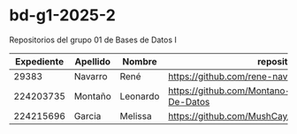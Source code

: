 # bd-g1-2025-2
Repositorios del grupo 01 de Bases de Datos I

|Expediente  |Apellido   |Nombre|repositorio                                     |
|---|---|---|---|
|29383       |Navarro    |René  |https://github.com/rene-navarro/bd-g1-2025-2.git|
|224203735|Montaño|Leonardo|https://github.com/Montano-Lares-Leonardo/Bases-De-Datos|
|224215696|Garcia|Melissa|https://github.com/MushCay/Proyectos_BaseDatos.git|
